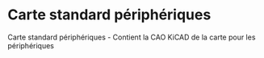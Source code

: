 Carte standard périphériques
============================

Carte standard périphériques - Contient la CAO KiCAD de la carte pour les périphériques

